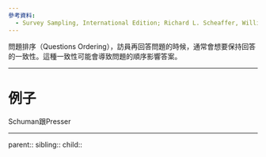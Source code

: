 ```yaml
---
參考資料:
  - Survey Sampling, International Edition; Richard L. Scheaffer, William Mendenhall. III
---
```

問題排序（Questions Ordering），訪員再回答問題的時候，通常會想要保持回答的一致性。這種一致性可能會導致問題的順序影響答案。
- - -
# 例子
Schuman跟Presser
- - -
parent::
sibling::
child::